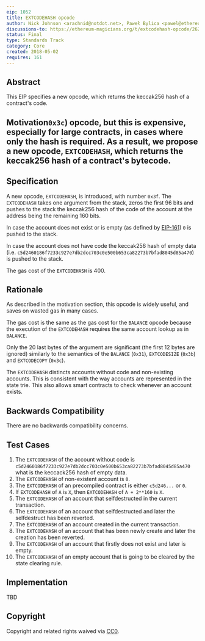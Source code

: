 ```yaml
---
eip: 1052
title: EXTCODEHASH opcode
author: Nick Johnson <arachnid@notdot.net>, Paweł Bylica <pawel@ethereum.org>
discussions-to: https://ethereum-magicians.org/t/extcodehash-opcode/262
status: Final
type: Standards Track
category: Core
created: 2018-05-02
requires: 161
---
```


## Abstract
This EIP specifies a new opcode, which returns the keccak256 hash of a contract's code.

## Motivation`0x3c`) opcode, but this is expensive, especially for large contracts, in cases where only the hash is required. As a result, we propose a new opcode, `EXTCODEHASH`, which returns the keccak256 hash of a contract's bytecode.






## Specification

A new opcode, `EXTCODEHASH`, is introduced, with number `0x3f`. The `EXTCODEHASH` 
takes one argument from the stack, zeros the first 96 bits 
and pushes to the stack the keccak256 hash of the code of the account 
at the address being the remaining 160 bits. 

In case the account does not exist or is empty (as defined by [EIP-161](./eip-161.md)) `0` is pushed to the stack.

In case the account does not have code the keccak256 hash of empty data
(i.e. `c5d2460186f7233c927e7db2dcc703c0e500b653ca82273b7bfad8045d85a470`)
is pushed to the stack.

The gas cost of the `EXTCODEHASH` is 400.


## Rationale

As described in the motivation section, this opcode is widely useful, and saves 
on wasted gas in many cases.

The gas cost is the same as the gas cost for the `BALANCE` opcode because the 
execution of the `EXTCODEHASH` requires the same account lookup as in `BALANCE`.

Only the 20 last bytes of the argument are significant (the first 12 bytes are 
ignored) similarly to the semantics of the `BALANCE` (`0x31`), `EXTCODESIZE` (`0x3b`) and 
`EXTCODECOPY` (`0x3c`).

The `EXTCODEHASH` distincts accounts without code and non-existing accounts.
This is consistent with the way accounts are represented in the state trie.
This also allows smart contracts to check whenever an account exists.


## Backwards Compatibility

There are no backwards compatibility concerns.


## Test Cases

1. The `EXTCODEHASH` of the account without code is `c5d2460186f7233c927e7db2dcc703c0e500b653ca82273b7bfad8045d85a470`
   what is the keccack256 hash of empty data.
2. The `EXTCODEHASH` of non-existent account is `0`.
3. The `EXTCODEHASH` of an precompiled contract is either `c5d246...` or `0`.
4. If `EXTCODEHASH` of `A` is `X`, then `EXTCODEHASH` of `A + 2**160` is `X`.
5. The `EXTCODEHASH` of an account that selfdestructed in the current transaction.
6. The `EXTCODEHASH` of an account that selfdestructed and later the selfdestruct has been reverted.
7. The `EXTCODEHASH` of an account created in the current transaction.
8. The `EXTCODEHASH` of an account that has been newly create and later the creation has been reverted.
9. The `EXTCODEHASH` of an account that firstly does not exist and later is empty.
10. The `EXTCODEHASH` of an empty account that is going to be cleared by the state clearing rule.


## Implementation
TBD

## Copyright
Copyright and related rights waived via [CC0](https://creativecommons.org/publicdomain/zero/1.0/).
